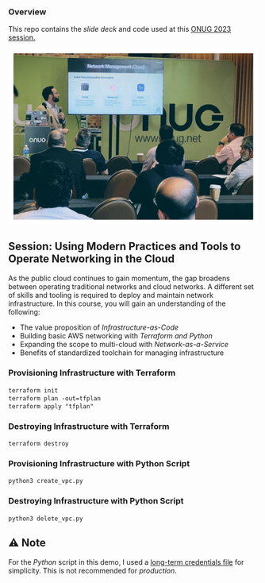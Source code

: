 ### Overview
This repo contains the _slide deck_ and code used at this [ONUG 2023 session.](https://onug.net/events/onug-training-featuring-alkira-using-modern-practices-and-tools-to-operate-networking-in-the-cloud/)

![Session](./session.png)

## Session: Using Modern Practices and Tools to Operate Networking in the Cloud
As the public cloud continues to gain momentum, the gap broadens between operating traditional networks and cloud networks. A different set of skills and tooling is required to deploy and maintain network infrastructure. In this course, you will gain an understanding of the following:
- The value proposition of _Infrastructure-as-Code_
- Building basic AWS networking with _Terraform and Python_
- Expanding the scope to multi-cloud with _Network-as-a-Service_
- Benefits of standardized toolchain for managing infrastructure

### Provisioning Infrastructure with Terraform
```hcl
terraform init
terraform plan -out=tfplan
terraform apply "tfplan"
```

### Destroying Infrastructure with Terraform
```hcl
terraform destroy
```

### Provisioning Infrastructure with Python Script
```shell
python3 create_vpc.py
```

### Destroying Infrastructure with Python Script
```shell
python3 delete_vpc.py
```

## :warning: Note
For the _Python_ script in this demo, I used a [long-term credentials file](https://docs.aws.amazon.com/cli/latest/userguide/cli-configure-files.html) for simplicity. This is not recommended for _production_.